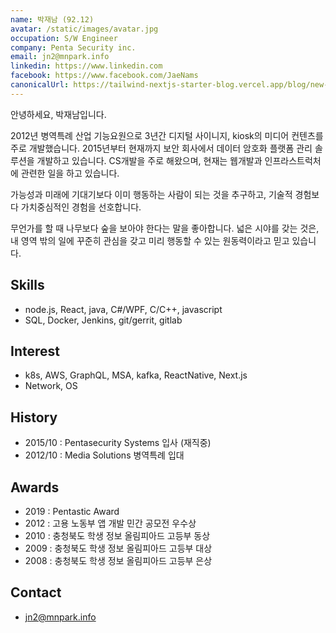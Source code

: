 ```yaml
---
name: 박재남 (92.12)
avatar: /static/images/avatar.jpg
occupation: S/W Engineer
company: Penta Security inc.
email: jn2@mnpark.info
linkedin: https://www.linkedin.com
facebook: https://www.facebook.com/JaeNams
canonicalUrl: https://tailwind-nextjs-starter-blog.vercel.app/blog/new-features-in-v1/
---
```


안녕하세요, 박재남입니다.

2012년 병역특례 산업 기능요원으로 3년간 디지털 사이니지, kiosk의 미디어 컨텐츠를 주로 개발했습니다.
2015년부터 현재까지 보안 회사에서 데이터 암호화 플랫폼 관리 솔루션을 개발하고 있습니다.
CS개발을 주로 해왔으며, 현재는 웹개발과 인프라스트럭처에 관련한 일을 하고 있습니다.

가능성과 미래에 기대기보다 이미 행동하는 사람이 되는 것을 추구하고,
기술적 경험보다 가치중심적인 경험을 선호합니다.

무언가를 할 때 나무보다 숲을 보아야 한다는 말을 좋아합니다.
넓은 시야를 갖는 것은, 내 영역 밖의 일에 꾸준히 관심을 갖고 미리 행동할 수 있는 원동력이라고 믿고 있습니다.


## Skills

- node.js, React, java, C#/WPF, C/C++, javascript
- SQL, Docker, Jenkins, git/gerrit, gitlab

## Interest

- k8s, AWS, GraphQL, MSA, kafka, ReactNative, Next.js
- Network, OS

## History

- 2015/10 : Pentasecurity Systems 입사 (재직중)
- 2012/10 : Media Solutions 병역특례 입대

## Awards

- 2019 : Pentastic Award
- 2012 : 고용 노동부 앱 개발 민간 공모전 우수상
- 2010 : 충청북도 학생 정보 올림피아드 고등부 동상
- 2009 : 충청북도 학생 정보 올림피아드 고등부 대상
- 2008 : 충청북도 학생 정보 올림피아드 고등부 은상

## Contact

 - jn2@mnpark.info